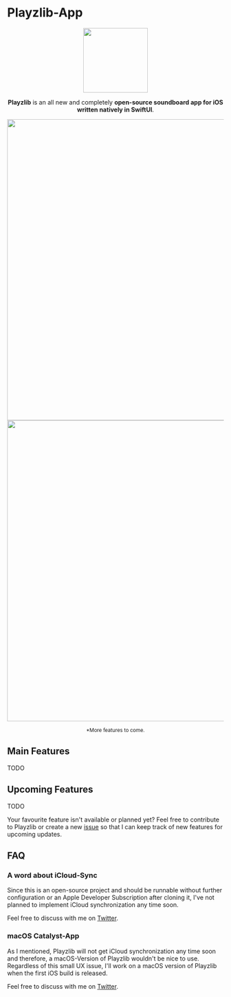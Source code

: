 # Playzlib-App

<p align="center">
  <img width="150px" height="150px" src="https://imgur.com/fj93wVT.png"/>
</p>

<p align="center">
  <strong>Playzlib</strong> is an all new and completely <strong>open-source soundboard app for iOS written natively in SwiftUI</strong>.
</p>

<p align="center">
  <img src="https://imgur.com/7BJHEsI.png" height="700">
  <img src="https://imgur.com/O4ycu22.png" height="700">
</p>

<p align="center">
  <sup>*More features to come.</sup>
</p>

## Main Features
TODO

## Upcoming Features
TODO

Your favourite feature isn't available or planned yet?
Feel free to contribute to Playzlib or create a new [issue](https://github.com/laurensk/Playzlib-App/issues/new/choose) so that I can keep track of new features for upcoming updates.

## FAQ

### A word about iCloud-Sync
Since this is an open-source project and should be runnable without further configuration or an Apple Developer Subscription after cloning it, I've not planned to implement iCloud synchronization any time soon.

Feel free to discuss with me on [Twitter](https://twitter.com/LaurensKDev).

### macOS Catalyst-App
As I mentioned, Playzlib will not get iCloud synchronization any time soon and therefore, a macOS-Version of Playzlib wouldn't be nice to use. Regardless of this small UX issue, I'll work on a macOS version of Playzlib when the first iOS build is released.

Feel free to discuss with me on [Twitter](https://twitter.com/LaurensKDev).
